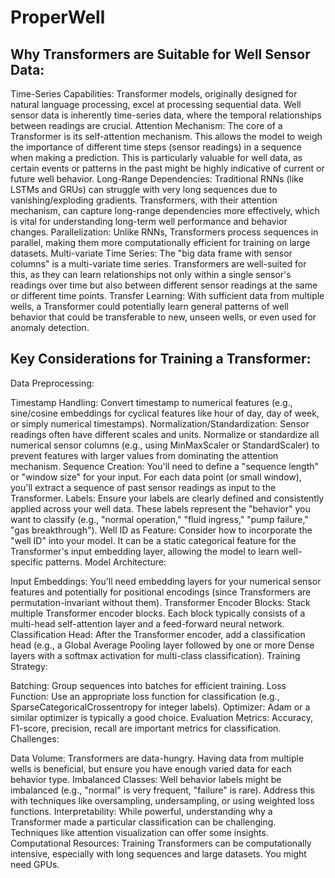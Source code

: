 # ProperWell

## Why Transformers are Suitable for Well Sensor Data:
Time-Series Capabilities: Transformer models, originally designed for natural language processing, excel at processing sequential data. Well sensor data is inherently time-series data, where the temporal relationships between readings are crucial.
Attention Mechanism: The core of a Transformer is its self-attention mechanism. This allows the model to weigh the importance of different time steps (sensor readings) in a sequence when making a prediction. This is particularly valuable for well data, as certain events or patterns in the past might be highly indicative of current or future well behavior.
Long-Range Dependencies: Traditional RNNs (like LSTMs and GRUs) can struggle with very long sequences due to vanishing/exploding gradients. Transformers, with their attention mechanism, can capture long-range dependencies more effectively, which is vital for understanding long-term well performance and behavior changes.
Parallelization: Unlike RNNs, Transformers process sequences in parallel, making them more computationally efficient for training on large datasets.
Multi-variate Time Series: The "big data frame with sensor columns" is a multi-variate time series. Transformers are well-suited for this, as they can learn relationships not only within a single sensor's readings over time but also between different sensor readings at the same or different time points.
Transfer Learning: With sufficient data from multiple wells, a Transformer could potentially learn general patterns of well behavior that could be transferable to new, unseen wells, or even used for anomaly detection.

## Key Considerations for Training a Transformer:
Data Preprocessing:

Timestamp Handling: Convert timestamp to numerical features (e.g., sine/cosine embeddings for cyclical features like hour of day, day of week, or simply numerical timestamps).
Normalization/Standardization: Sensor readings often have different scales and units. Normalize or standardize all numerical sensor columns (e.g., using MinMaxScaler or StandardScaler) to prevent features with larger values from dominating the attention mechanism.
Sequence Creation: You'll need to define a "sequence length" or "window size" for your input. For each data point (or small window), you'll extract a sequence of past sensor readings as input to the Transformer.
Labels: Ensure your labels are clearly defined and consistently applied across your well data. These labels represent the "behavior" you want to classify (e.g., "normal operation," "fluid ingress," "pump failure," "gas breakthrough").
Well ID as Feature: Consider how to incorporate the "well ID" into your model. It can be a static categorical feature for the Transformer's input embedding layer, allowing the model to learn well-specific patterns.
Model Architecture:

Input Embeddings: You'll need embedding layers for your numerical sensor features and potentially for positional encodings (since Transformers are permutation-invariant without them).
Transformer Encoder Blocks: Stack multiple Transformer encoder blocks. Each block typically consists of a multi-head self-attention layer and a feed-forward neural network.
Classification Head: After the Transformer encoder, add a classification head (e.g., a Global Average Pooling layer followed by one or more Dense layers with a softmax activation for multi-class classification).
Training Strategy:

Batching: Group sequences into batches for efficient training.
Loss Function: Use an appropriate loss function for classification (e.g., SparseCategoricalCrossentropy for integer labels).
Optimizer: Adam or a similar optimizer is typically a good choice.
Evaluation Metrics: Accuracy, F1-score, precision, recall are important metrics for classification.
Challenges:

Data Volume: Transformers are data-hungry. Having data from multiple wells is beneficial, but ensure you have enough varied data for each behavior type.
Imbalanced Classes: Well behavior labels might be imbalanced (e.g., "normal" is very frequent, "failure" is rare). Address this with techniques like oversampling, undersampling, or using weighted loss functions.
Interpretability: While powerful, understanding why a Transformer made a particular classification can be challenging. Techniques like attention visualization can offer some insights.
Computational Resources: Training Transformers can be computationally intensive, especially with long sequences and large datasets. You might need GPUs.
